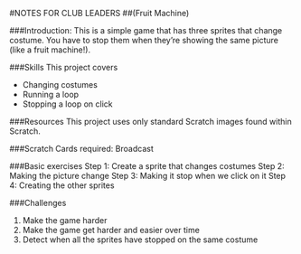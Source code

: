 #NOTES FOR CLUB LEADERS
##(Fruit Machine)###Introduction:This is a simple game that has three sprites that change costume. You have to stop them when they’re showing the same picture (like a fruit machine!).###SkillsThis project covers- Changing costumes- Running a loop- Stopping a loop on click###ResourcesThis project uses only standard Scratch images found within Scratch.###Scratch Cards required:Broadcast###Basic exercisesStep 1: Create a sprite that changes costumes 
Step 2: Making the picture changeStep 3: Making it stop when we click on it 
Step 4: Creating the other sprites###Challenges1. Make the game harder2. Make the game get harder and easier over time3. Detect when all the sprites have stopped on the same costume